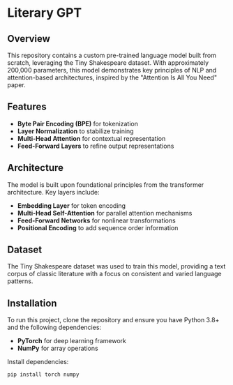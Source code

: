 # Literary GPT

## Overview
This repository contains a custom pre-trained language model built from scratch, leveraging the Tiny Shakespeare dataset. With approximately 200,000 parameters, this model demonstrates key principles of NLP and attention-based architectures, inspired by the "Attention Is All You Need" paper.

## Features
- **Byte Pair Encoding (BPE)** for tokenization
- **Layer Normalization** to stabilize training
- **Multi-Head Attention** for contextual representation
- **Feed-Forward Layers** to refine output representations

## Architecture
The model is built upon foundational principles from the transformer architecture. Key layers include:
- **Embedding Layer** for token encoding
- **Multi-Head Self-Attention** for parallel attention mechanisms
- **Feed-Forward Networks** for nonlinear transformations
- **Positional Encoding** to add sequence order information

## Dataset
The Tiny Shakespeare dataset was used to train this model, providing a text corpus of classic literature with a focus on consistent and varied language patterns.

## Installation
To run this project, clone the repository and ensure you have Python 3.8+ and the following dependencies:
- **PyTorch** for deep learning framework
- **NumPy** for array operations

Install dependencies:
```bash
pip install torch numpy
